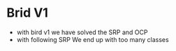 # Brid V1

* with bird v1 we have solved the SRP and OCP
* with following SRP We end up with too many classes